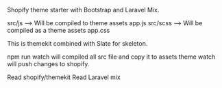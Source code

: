 Shopify theme starter with Bootstrap and Laravel Mix.

src/js --> Will be compiled to theme assets app.js
src/scss --> Will be compiled as a theme assets app.css

This is themekit combined with Slate for skeleton.

npm run watch will compiled all src file and copy it to assets
theme watch will push changes to shopify.

Read shopify/themekit
Read Laravel mix